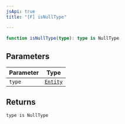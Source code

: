 ```yaml
---
jsApi: true
title: "[F] isNullType"

---
```

```ts
function isNullType(type): type is NullType
```

## Parameters

| Parameter | Type |
| ------ | ------ |
| `type` | [`Entity`](../type-aliases/Entity.md) |

## Returns

`type is NullType`
